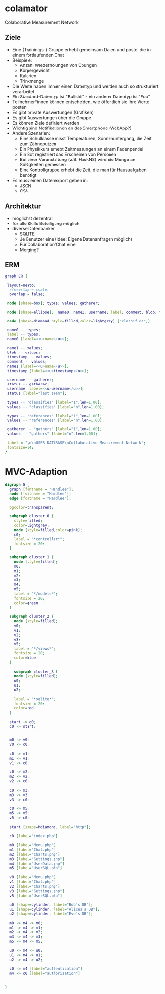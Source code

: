 # colamator
Colaborative Measurement Network

## Ziele

* Eine (Traininigs-) Gruppe erhebt gemeinsam Daten und postet die in einem fortlaufenden Chat
* Beispiele: 
  * Anzahl Wiederholungen von Übungen
  * Körpergewicht
  * Kalorien
  * Trinkmenge
* Die Werte haben immer einen Datentyp und werden auch so strukturiert verarbeitet
* Ein Standard-Datentyp ist "Bullshit" - ein anderer Datentyp ist "Foo"
* Teilnehmer*innen können entscheiden, wie öffentlich sie ihre Werte posten
* Es gibt private Auswertungen (Grafiken)
* Es gibt Auswertungen über die Gruppe
* Es können Ziele definiert werden
* Wichtig sind Notifikationen an das Smartphone (WebApp?)
* Andere Szenarien:
  * Eine Schulklasse misst Temperaturen, Sonnenuntergang, die Zeit zum Zähneputzen
  * Ein Physikkurs erhebt Zeitmessungen an einem Fadenpendel
  * Ein Bot registriert das Erscheinen von Personen
  * Bei einer Veranstaltung (z.B. HackN8) wird die Menge an Süßigkeiten gemessen
  * Eine Kontrollgruppe erhebt die Zeit, die man für Hausuafgaben benötigt
* Es muss einen Datenexport geben in:
  * JSON
  * CSV

## Architektur

* möglichst dezentral
* für alle Skills Beteiligung möglich
* diverse Datenbanken
  * SQLITE
  * Je Benutzer eine (Idee: Eigene Datenanfragen möglich)
  * Für Collaboration/Chat eine
  * Merging?
  
 ## ERM
 
 ~~~dot
graph ER {

  layout=neato;
   //overlap = scale;
   overlap = false;

  node [shape=box]; types; values; gatherer;

  node [shape=ellipse];  name0; name1; username; label; comment; blob; timestamp; status;

  node [shape=diamond,style=filled,color=lightgrey] {"classifies";} 

  name0 -- types;
  label -- types;
  name0 [label=<<u>name</u>>];

  name1 -- values;
  blob -- values;
  timestamp -- values;
  comment -- values;
  name1 [label=<<u>name</u>>];
  timestamp [label=<<u>timestamp</u>>];

  username -- gatherer;
  status -- gatherer;
  username [label=<<u>username</u>>];
  status [label="last seen"];

  types -- "classifies" [label="1",len=1.00];
  values -- "classifies" [label="n",len=1.00];

  types -- "references" [label="1",len=1.00];
  values -- "references" [label="n",len=1.00];

  gatherer -- "gathers" [label="1",len=1.00];
  values -- "gathers" [label="n",len=1.00];

  label = "\n\nUSER DATABASE\nCollaborative Measurement Network";
  fontsize=14;
}
~~~

# MVC-Adaption

~~~dot
digraph G {
  graph [fontname = "Handlee"];
  node [fontname = "Handlee"];
  edge [fontname = "Handlee"];

  bgcolor=transparent;

  subgraph cluster_0 {
    style=filled;
    color=lightgrey;
    node [style=filled,color=pink];
    c0; 
    label = "*controller*";
    fontsize = 20;
  }

  subgraph cluster_1 {
    node [style=filled];
    m0;
    m1;
    m2;
    m3;
    m4;
    m5;
    label = "*/models*";
    fontsize = 20;
    color=green
  }
  
  subgraph cluster_2 {
    node [style=filled];
    v0;
    v1;
    v2;
    v3;
    v5;
    label = "*/views*";
    fontsize = 20;
    color=blue
  }
  
    subgraph cluster_3 {
    node [style=filled];
    u0;
    u1;
    u2;
    
    label = "*sqlite*";
    fontsize = 20;
    color=red
  }
  
  start -> c0;
  c0 -> start;
  

  m0 -> v0;
  v0 -> c0;
  
  c0 -> m1;
  m1 -> v1;
  v1 -> c0;
  
  c0 -> m2;
  m2 -> v2;
  v2 -> c0;
  
  c0 -> m3;
  m3 -> v3;
  v3 -> c0;
  
  c0 -> m5;
  m5 -> v5;
  v5 -> c0;
  
  start [shape=Mdiamond, label="http"];
 
  c0 [label="index.php"]
  
  m0 [label="Menu.php"]
  m1 [label="Chat.php"]
  m2 [label="Charts.php"]
  m3 [label="Settings.php"]
  m4 [label="UserData.php"]
  m5 [label="UserSQL.php"]
  
  v0 [label="Menu.php"]
  v1 [label="Chat.php"]
  v2 [label="Charts.php"]
  v3 [label="Settings.php"]
  v5 [label="UserSQL.php"]
  
  u0 [shape=cylinder, label="Bob's DB"];
  u1 [shape=cylinder, label="Alices's DB"];
  u2 [shape=cylinder, label="Eve's DB"];
  
  m0 -> m4 -> m0;
  m1 -> m4 -> m1;
  m2 -> m4 -> m2;
  m3 -> m4 -> m3;
  m5 -> m4 -> m5;
  
  u0 -> m4 -> u0;
  u1 -> m4 -> u1;
  u2 -> m4 -> u2;
  
  c0 -> m4 [label="authentication"]
  m4 -> c0 [label="authorisation"]
  
  
}
~~~
